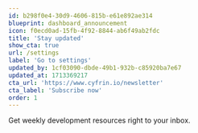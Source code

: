 ```yaml
---
id: b298f0e4-30d9-4606-815b-e61e892ae314
blueprint: dashboard_announcement
icon: f0ecd0ad-15fb-4f92-8844-ab6f49ab2fdc
title: 'Stay updated'
show_cta: true
url: /settings
label: 'Go to settings'
updated_by: 1cf03090-dbde-49b1-932b-c85920ba7e67
updated_at: 1713369217
cta_url: 'https://www.cyfrin.io/newsletter'
cta_label: 'Subscribe now'
order: 1
---
```

Get weekly development resources right to your inbox.